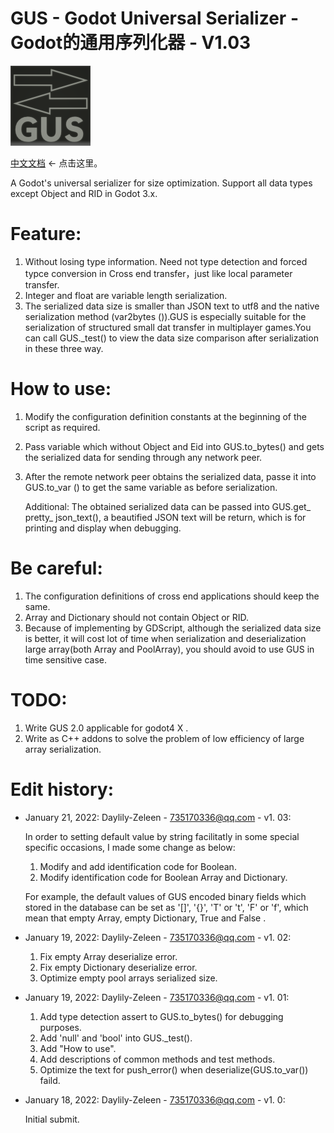 
# GUS - Godot Universal Serializer - Godot的通用序列化器 - V1.03

![Image text](https://github.com/Daylily-Zeleen/GUS-Godot-Universal-Serializer/blob/main/icon.png)

[中文文档](https://github.com/Daylily-Zeleen/GUS-Godot-Universal-Serializer/blob/main/README_zh_cn.md) <- 点击这里。

A Godot's universal serializer for size optimization.
Support all data types except Object and RID in Godot 3.x.

# Feature:
  1. Without losing type information. Need not type detection and forced typce conversion in Cross end transfer，just like local parameter transfer.
  2. Integer and float are variable length serialization.
  3. The serialized data size is smaller than JSON text to utf8 and the native serialization method (var2bytes ()).GUS is especially suitable for the serialization of structured small dat transfer in multiplayer games.You can call GUS._test() to view the data size comparison after serialization in these three way.

# How to use:
  1. Modify the configuration definition constants at the beginning of the script as required.
  2. Pass variable which without Object and Eid into GUS.to_bytes() and gets the serialized data for sending through any network peer.
  3. After the remote network peer obtains the serialized data, passe it into GUS.to_var () to get the same variable as before serialization.
  
      Additional: The obtained serialized data can be passed into GUS.get_ pretty_ json_text(), a beautified JSON text will be return, which is for printing and display when debugging.


# Be careful:
  1. The configuration definitions of cross end applications should keep the same.
  2. Array and Dictionary should not contain Object or RID.
  3. Because of implementing by GDScript, although the serialized data size is better, it will cost lot of time when serialization and deserialization large array(both Array and PoolArray), you should avoid to use GUS in time sensitive case.
	
# TODO:
  1. Write GUS 2.0 applicable for godot4 X .
  2. Write as C++ addons to solve the problem of low efficiency of large array serialization.

# Edit history:
  - January 21, 2022: Daylily-Zeleen - 735170336@qq.com - v1. 03:
    
    In order to setting default value by string facilitatly in some special specific occasions, I made some change as below: 
  
	  1. Modify and add identification code for Boolean.  
	  2. Modify identification code for Boolean Array and Dictionary.  
	
    For example, the default values of GUS encoded binary fields which stored in the database can be set as '[]', '{}', 'T' or 't', 'F' or 'f', which mean that empty Array, empty Dictionary, True and False .

  - January 19, 2022: Daylily-Zeleen - 735170336@qq.com - v1. 02:
  
	1. Fix empty Array deserialize error.
	2. Fix empty Dictionary deserialize error.
	3. Optimize empty pool arrays serialized size.

  - January 19, 2022: Daylily-Zeleen - 735170336@qq.com - v1. 01:
  
	1. Add type detection assert to GUS.to_bytes() for debugging purposes.
	2. Add 'null' and 'bool' into GUS._test().
	3. Add "How to use".
	4. Add descriptions of common methods and test methods.
	5. Optimize the text for push_error() when deserialize(GUS.to_var()) faild.

  - January 18, 2022: Daylily-Zeleen - 735170336@qq.com - v1. 0:
  
  	Initial submit.
